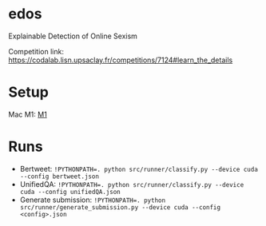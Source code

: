 # edos
Explainable Detection of Online Sexism

Competition link: https://codalab.lisn.upsaclay.fr/competitions/7124#learn_the_details

# Setup
Mac M1: [M1](./envs/m1.md)

# Runs
* Bertweet: `!PYTHONPATH=. python src/runner/classify.py --device cuda --config bertweet.json`
* UnifiedQA: `!PYTHONPATH=. python src/runner/classify.py --device cuda --config unifiedQA.json`
* Generate submission: `!PYTHONPATH=. python src/runner/generate_submission.py --device cuda --config <config>.json`
